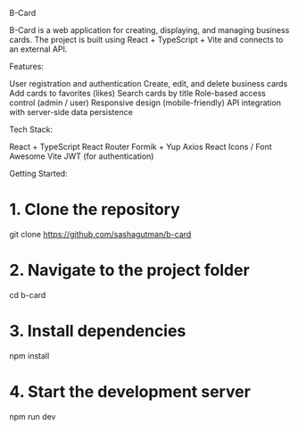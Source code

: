 B-Card

B-Card is a web application for creating, displaying, and managing business cards.
The project is built using React + TypeScript + Vite and connects to an external API.

Features:

User registration and authentication
Create, edit, and delete business cards
Add cards to favorites (likes)
Search cards by title
Role-based access control (admin / user)
Responsive design (mobile-friendly)
API integration with server-side data persistence

Tech Stack:

React + TypeScript
React Router
Formik + Yup
Axios
React Icons / Font Awesome
Vite
JWT (for authentication)

Getting Started:

# 1. Clone the repository
git clone https://github.com/sashagutman/b-card

# 2. Navigate to the project folder
cd b-card

# 3. Install dependencies
npm install

# 4. Start the development server
npm run dev
